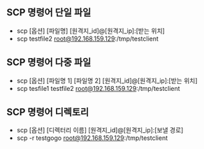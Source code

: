 ## SCP 명령어 단일 파일
  -  scp [옵션] [파일명] [원격지_id]@[원격지_ip]:[받는 위치]
  -  scp testfile2 root@192.168.159.129:/tmp/testclient  


## SCP 명령어 다중 파일
  -  scp [옵션] [파일명 1] [파일명 2] [원격지_id]@[원격지_ip]:[받는 위치]
  -  scp tesfile1 testfile2 root@192.168.159.129:/tmp/testclient


## SCP 명령어 디렉토리
  -  scp [옵션] [디렉터리 이름] [원격지_id]@[원격지_ip]:[보낼 경로]
  -  scp -r testgogo root@192.168.159.129:/tmp/testclient
